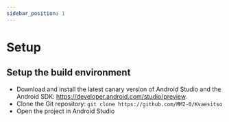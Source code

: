 ```yaml
---
sidebar_position: 1
---
```


# Setup

## Setup the build environment

- Download and install the latest canary version of Android Studio and the Android SDK: https://developer.android.com/studio/preview.
- Clone the Git repository: `git clone https://github.com/MM2-0/Kvaesitso`
- Open the project in Android Studio
